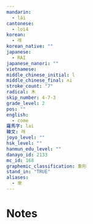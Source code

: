 ```yaml
---
mandarin:
  - lái
cantonese:
  - loi4
korean:
  - 래
korean_native: ""
japanese:
  - RAI
japanese_nanori: ""
vietnamese:
middle_chinese_initial: l
middle_chinese_final: ʌi
stroke_count: "7"
radical: 木
skip_number: 4-7-3
grade_level: 2
pos: ""
english:
  - come
羅馬字: lai
韓文: 래
joyo_level: ""
hsk_level: ""
hanmun_edu_level: ""
danayo_id: 2133
mc_id: 168
graphemic_classification: 象形
stand_in: "TRUE"
aliases:
  - 來
---
```


# Notes
